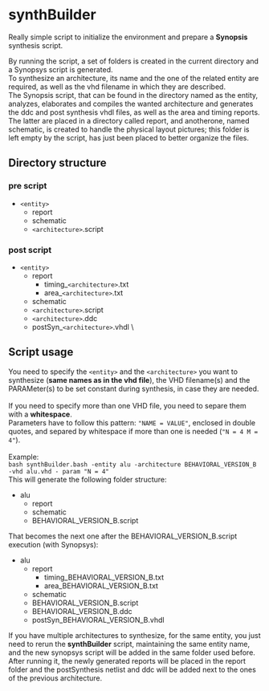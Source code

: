 # synthBuilder
Really simple script to initialize the environment and prepare a **Synopsis** synthesis script.

By running the script, a set of folders is created in the current directory and a Synopsys script is generated.\
To synthesize an architecture, its name and the one of the related entity are required, as well as the vhd filename in which they are described.\
The Synopsis script, that can be found in the directory named as the entity, analyzes, elaborates and compiles the wanted architecture and generates the ddc and post synthesis vhdl files, as well as the area and timing reports. The latter are placed in a directory called report, and anotherone, named schematic, is created to handle the physical layout pictures; this folder is left empty by the script, has just been placed to better organize the files.

## Directory structure

### pre script
- `<entity>`
  - report
  - schematic
  - `<architecture>`.script

### post script
- `<entity>`
  - report
    - timing_`<architecture>`.txt
    - area_`<architecture>`.txt
  - schematic
  - `<architecture>`.script
  - `<architecture>`.ddc
  - postSyn_`<architecture>`.vhdl
\
## Script usage

You need to specify the `<entity>` and the `<architecture>` you want to synthesize (**same names as in the vhd file**), the VHD filename(s) and the PARAMeter(s) to be set constant during synthesis, in case they are needed.\
\
If you need to specify more than one VHD file, you need to separe them with a **whitespace**.\
Parameters have to follow this pattern: `"NAME = VALUE"`, enclosed in double quotes, and separed by whitespace if more than one is needed (`"N = 4 M = 4"`).\
\
Example:\
`bash synthBuilder.bash -entity alu -architecture BEHAVIORAL_VERSION_B -vhd alu.vhd - param "N = 4"`
\
This will generate the following folder structure:

<ul><li>alu
  <ul>
    <li>report</li>
    <li>schematic</li>
    <li>BEHAVIORAL_VERSION_B.script</li>
  </ul>
</li></ul>

That becomes the next one after the BEHAVIORAL_VERSION_B.script execution (with Synopsys):

<ul><li>alu
  <ul>
    <li>report
      <ul>
        <li>timing_BEHAVIORAL_VERSION_B.txt</li>
        <li>area_BEHAVIORAL_VERSION_B.txt</li>
      </ul>
    </li>
    <li>schematic</li>
    <li>BEHAVIORAL_VERSION_B.script</li>
    <li>BEHAVIORAL_VERSION_B.ddc</li>
    <li>postSyn_BEHAVIORAL_VERSION_B.vhdl</li>
  </ul>
</li></ul>

If you have multiple architectures to synthesize, for the same entity, you just need to rerun the **synthBuilder** script, maintaining the same entity name, and the new synopsys script will be added in the same folder used before.\
After running it, the newly generated reports will be placed in the report folder and the postSynthesis netlist and ddc will be added next to the ones of the previous architecture.
